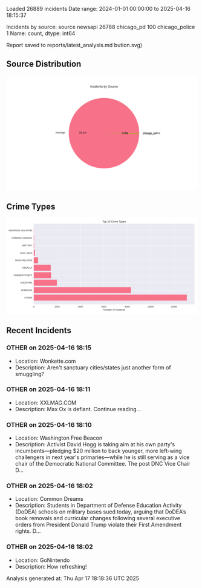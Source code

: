 
Loaded 26889 incidents
Date range: 2024-01-01 00:00:00 to 2025-04-16 18:15:37

Incidents by source:
source
newsapi           26788
chicago_pd          100
chicago_police        1
Name: count, dtype: int64

Report saved to reports/latest_analysis.md
bution.svg)

## Source Distribution
![Source Distribution](images/source_distribution.svg)

## Crime Types
![Crime Types](images/crime_types.svg)

## Recent Incidents

### OTHER on 2025-04-16 18:15
- Location: Wonkette.com
- Description: Aren't sanctuary cities/states just another form of smuggling?


### OTHER on 2025-04-16 18:11
- Location: XXLMAG.COM
- Description: Max Ox is defiant. Continue reading…


### OTHER on 2025-04-16 18:10
- Location: Washington Free Beacon
- Description: Activist David Hogg is taking aim at his own party's incumbents—pledging $20 million to back younger, more left-wing challengers in next year's primaries—while he is still serving as a vice chair of the Democratic National Committee.
The post DNC Vice Chair D…


### OTHER on 2025-04-16 18:02
- Location: Common Dreams
- Description: Students in Department of Defense Education Activity (DoDEA) schools on military bases sued today, arguing that DoDEA’s book removals and curricular changes following several executive orders from President Donald Trump violate their First Amendment rights. D…


### OTHER on 2025-04-16 18:02
- Location: GoNintendo
- Description: How refreshing!

Analysis generated at: Thu Apr 17 18:18:36 UTC 2025

